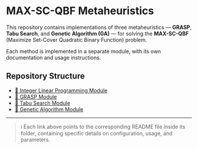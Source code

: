 # MAX-SC-QBF Metaheuristics

This repository contains implementations of three metaheuristics — **GRASP**, **Tabu Search**, and **Genetic Algorithm (GA)** — for solving the **MAX-SC-QBF** (Maximize Set-Cover Quadratic Binary Function) problem.

Each method is implemented in a separate module, with its own documentation and usage instructions.

## Repository Structure

- [📁 Integer Linear Programming Module](./maxscqbf-ilp/README.md)
- [📁 GRASP Module](./maxscqbf-grasp/README.md)
- [📁 Tabu Search Module](./maxscqbf-tabu/README.md)
- [📁 Genetic Algorithm Module](./maxscqbf-ga/README.md)
---

> ℹ️ Each link above points to the corresponding README file inside its folder, containing specific details on configuration, usage, and parameters.
